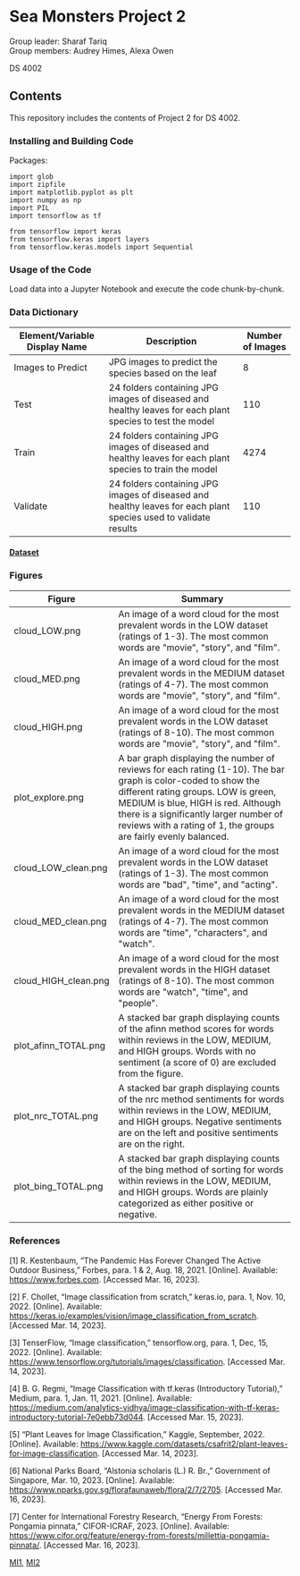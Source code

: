 # Sea Monsters Project 2
Group leader: Sharaf Tariq    
Group members: Audrey Himes, Alexa Owen

DS 4002

## Contents
This repository includes the contents of Project 2 for DS 4002. 

### Installing and Building Code


Packages:
```
import glob
import zipfile
import matplotlib.pyplot as plt
import numpy as np
import PIL
import tensorflow as tf

from tensorflow import keras
from tensorflow.keras import layers
from tensorflow.keras.models import Sequential
```

### Usage of the Code
Load data into a Jupyter Notebook and execute the code chunk-by-chunk.

### Data Dictionary

| Element/Variable Display Name | Description | Number of Images |             
|------------------------------|------------|----------|
| Images to Predict | JPG images to predict the species based on the leaf | 8 |
| Test | 24 folders containing JPG images of diseased and healthy leaves for each plant species to test the model | 110 |
| Train | 24 folders containing JPG images of diseased and healthy leaves for each plant species to train the model | 4274 |
| Validate | 24 folders containing JPG images of diseased and healthy leaves for each plant species used to validate results | 110 |


#### [Dataset](https://www.kaggle.com/datasets/csafrit2/plant-leaves-for-image-classification)

### Figures

| Figure | Summary |
|--------|---------|
| cloud_LOW.png | An image of a word cloud for the most prevalent words in the LOW dataset (ratings of 1-3). The most common words are "movie", "story", and "film". |
| cloud_MED.png | An image of a word cloud for the most prevalent words in the MEDIUM dataset (ratings of 4-7). The most common words are "movie", "story", and "film". |
| cloud_HIGH.png | An image of a word cloud for the most prevalent words in the LOW dataset (ratings of 8-10). The most common words are "movie", "story", and "film". |
| plot_explore.png | A bar graph displaying the number of reviews for each rating (1-10). The bar graph is color-coded to show the different rating groups. LOW is green, MEDIUM is blue, HIGH is red. Although there is a significantly larger number of reviews with a rating of 1, the groups are fairly evenly balanced. |
| cloud_LOW_clean.png | An image of a word cloud for the most prevalent words in the LOW dataset (ratings of 1-3). The most common words are "bad", "time", and "acting". |
| cloud_MED_clean.png | An image of a word cloud for the most prevalent words in the MEDIUM dataset (ratings of 4-7). The most common words are "time", "characters", and "watch". |
| cloud_HIGH_clean.png | An image of a word cloud for the most prevalent words in the HIGH dataset (ratings of 8-10). The most common words are "watch", "time", and "people". |
| plot_afinn_TOTAL.png | A stacked bar graph displaying counts of the afinn method scores for words within reviews in the LOW, MEDIUM, and HIGH groups. Words with no sentiment (a score of 0) are excluded from the figure. |
| plot_nrc_TOTAL.png | A stacked bar graph displaying counts of the nrc method sentiments for words within reviews in the LOW, MEDIUM, and HIGH groups. Negative sentiments are on the left and positive sentiments are on the right. |
| plot_bing_TOTAL.png | A stacked bar graph displaying counts of the bing method of sorting for words within reviews in the LOW, MEDIUM, and HIGH groups. Words are plainly categorized as either positive or negative. |

### References
[1] R. Kestenbaum, “The Pandemic Has Forever Changed The Active Outdoor Business,” Forbes, para. 1 & 2, Aug. 18, 2021. [Online]. Available: https://www.forbes.com. [Accessed Mar. 16, 2023].

[2] F. Chollet, “Image classification from scratch,” keras.io, para. 1, Nov. 10, 2022. [Online]. Available: https://keras.io/examples/vision/image_classification_from_scratch. [Accessed Mar. 14, 2023].

[3] TenserFlow, “Image classification,” tensorflow.org, para. 1, Dec, 15, 2022. [Online]. Available: https://www.tensorflow.org/tutorials/images/classification. [Accessed Mar. 14, 2023]. 

[4] B. G. Regmi, “Image Classification with tf.keras (Introductory Tutorial),” Medium, para. 1, Jan. 11, 2021. [Online]. Available: https://medium.com/analytics-vidhya/image-classification-with-tf-keras-introductory-tutorial-7e0ebb73d044. [Accessed Mar. 15, 2023].

[5] “Plant Leaves for Image Classification,” Kaggle, September, 2022. [Online]. Available: https://www.kaggle.com/datasets/csafrit2/plant-leaves-for-image-classification. [Accessed Mar. 14, 2023].

[6] National Parks Board, “Alstonia scholaris (L.) R. Br.,” Government of Singapore, Mar. 10, 2023. [Online]. Available: https://www.nparks.gov.sg/florafaunaweb/flora/2/7/2705. [Accessed Mar. 16, 2023].

[7] Center for International Forestry Research, “Energy From Forests: Pongamia pinnata,” CIFOR-ICRAF, 2023. [Online]. Available: https://www.cifor.org/feature/energy-from-forests/millettia-pongamia-pinnata/. [Accessed Mar. 16, 2023].  

[MI1](https://github.com/ahimes9/DS4002_GroupWork/blob/main/Project_2/Project%202%20MI1.pdf), [MI2](https://github.com/ahimes9/DS4002_GroupWork/blob/main/Project_2/Project%202%20MI2.pdf)
